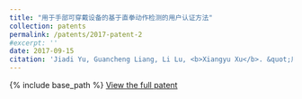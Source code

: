 ```yaml
---
title: "用于手部可穿戴设备的基于直拳动作检测的用户认证方法"
collection: patents
permalink: /patents/2017-patent-2
#excerpt: ''
date: 2017-09-15
citation: 'Jiadi Yu, Guancheng Liang, Li Lu, <b>Xiangyu Xu</b>. &quot;用于手部可穿戴设备的基于直拳动作检测的用户认证方法.&quot; <i>ZL201710328296.3</i>. 2017. P.R.China.'
---
```

{% include base_path %}
[View the full patent](https://ShawnnXu.github.io/files/2017-patent-2.pdf)

